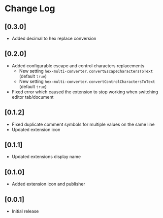 # Change Log

## [0.3.0]

- Added decimal to hex replace conversion

## [0.2.0]

- Added configurable escape and control characters replacements
  - New setting `hex-multi-converter.convertEscapeCharactersToText` (default `true`)
  - New setting `hex-multi-converter.convertControlCharactersToText` (default `true`)
- Fixed error which caused the extension to stop working when switching editor tab/document

## [0.1.2]

- Fixed duplicate comment symbols for multiple values on the same line
- Updated extension icon

## [0.1.1]

- Updated extensions display name

## [0.1.0]

- Added extension icon and publisher

## [0.0.1]

- Initial release
